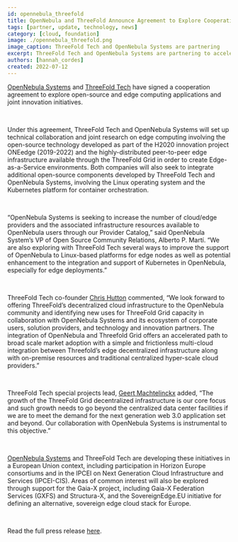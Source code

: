 ```yaml
---
id: opennebula_threefold
title: OpenNebula and ThreeFold Announce Agreement to Explore Cooperation in Open Source and Edge Computing
tags: [partner, update, technology, news]
category: [cloud, foundation]
image: ./opennebula_threefold.png
image_caption: ThreeFold Tech and OpenNebula Systems are partnering
excerpt: ThreeFold Tech and OpenNebula Systems are partnering to accelerate new, open-source and edge computing applications and joint innovation initiatives.
authors: [hannah_cordes]
created: 2022-07-12
---
```


[OpenNebula Systems](https://threefold.io/partners/opennebula) and [ThreeFold Tech](http://threefold.io/) have signed a cooperation agreement to explore open-source and edge computing applications and joint innovation initiatives.

<br/>

Under this agreement, ThreeFold Tech and OpenNebula Systems will set up technical collaboration and joint research on edge computing involving the open-source technology developed as part of the H2020 innovation project ONEedge (2019-2022) and the highly-distributed peer-to-peer edge infrastructure available through the ThreeFold Grid in order to create Edge-as-a-Service environments. Both companies will also seek to integrate additional open-source components developed by ThreeFold Tech and OpenNebula Systems, involving the Linux operating system and the Kubernetes platform for container orchestration.

<br/>

“OpenNebula Systems is seeking to increase the number of cloud/edge providers and the associated infrastructure resources available to OpenNebula users through our Provider Catalog,” said OpenNebula System’s VP of Open Source Community Relations, Alberto P. Martí. “We are also exploring with ThreeFold Tech several ways to improve the support of OpenNebula to Linux-based platforms for edge nodes as well as potential enhancement to the integration and support of Kubernetes in OpenNebula, especially for edge deployments.”

<br/>

ThreeFold Tech co-founder [Chris Hutton](https://threefold.io/people/christopher_hutton/) commented, “We look forward to offering ThreeFold’s decentralized cloud infrastructure to the OpenNebula community and identifying new uses for ThreeFold Grid capacity in collaboration with OpenNebula Systems and its ecosystem of corporate users, solution providers, and technology and innovation partners. The integration of OpenNebula and Threefold Grid offers an accelerated path to broad scale market adoption with a simple and frictionless multi-cloud integration between Threefold’s edge decentralized infrastructure along with on-premise resources and traditional centralized hyper-scale cloud providers.”

<br/>

ThreeFold Tech special projects lead, [Geert Machtelinckx](https://threefold.io/people/geert_machtelinckx/) added, “The growth of the ThreeFold Grid decentralized infrastructure is our core focus and such growth needs to go beyond the centralized data center facilities if we are to meet the demand for the next generation web 3.0 application set and beyond. Our collaboration with OpenNebula Systems is instrumental to this objective.” 

<br/>

[OpenNebula Systems](https://threefold.io/partners/opennebula) and ThreeFold Tech are developing these initiatives in a European Union context, including participation in Horizon Europe consortiums and in the IPCEI on Next Generation Cloud Infrastructure and Services (IPCEI-CIS). Areas of common interest will also be explored through support for the Gaia-X project, including Gaia-X Federation Services (GXFS) and Structura-X, and the SovereignEdge.EU initiative for defining an alternative, sovereign edge cloud stack for Europe.

<br/>

Read the full press release [here](https://www.einnews.com/pr_news/580733691/opennebula-and-threefold-announce-agreement-to-explore-cooperation-in-open-source-and-edge-computing).
